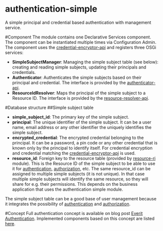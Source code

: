 authentication-simple
=====================

A simple principal and credential based authentication with management service.

#Component
The module contains one Declarative Services component. The component can be 
instantiated multiple times via Configuration Admin. The component uses the 
[credential-encryptor-api][2] and registers three OSGi services: 
 - **SimpleSubjectManager**: Managing the simple subject table (see below): 
 creating and reading simple subjects, updating their principals and 
 credentials. 
 - **Authenticator**: Authenticates the simple subjects based on their 
 principal and credential. The interface is provided by the 
 [authenticator-api][3].
 - **ResourceIdResolver**: Maps the principal of the simple subject to a 
 Resource ID. The interface is provided by the [resource-resolver-api][4].

#Database structure
##Simple subject table
 - **simple_subject_id**: The primary key of the simple subject.
 - **principal**: The unique identifier of the simple subject. It can be a 
 user name, email address or any other identifier the uniquely identifies the 
 simple subject.
 - **encrypted_credential**: The encrypted credential belonging to the 
 principal. It can be a password, a pin code or any other credential that is
 known only by the principal to identify itself. For credential encryption and 
 credential matching the [credential-encryptor-api][2] is used.
 - **resource_id**: Foreign key to the resource table (provided by 
 [resource-ri][5] module). This is the Resource ID of the simple subject to 
 be able to use it for [authentication][6], [authorization][7], etc. The same 
 resource_id can be assigned to multiple simple subjects (it is not unique). 
 In that case multiple simple subjects will identify the same resource, so 
 they will share for e.g. their permissions. This depends on the business 
 application that uses the authentication simple module.

The simple subject table can be a good base of user management because it 
integrates the possibility of [authentication][6] and [authorization][7].
 
#Concept
Full authentication concept is available on blog post [Everit Authentication][1].
Implemented components based on this concept are listed [here][8].

[1]: http://everitorg.wordpress.com/2014/07/31/everit-authentication/
[2]: https://github.com/everit-org/credential-encryptor-api
[3]: https://github.com/everit-org/authenticator-api
[4]: https://github.com/everit-org/resource-resolver-api
[5]: https://github.com/everit-org/resource-ri
[6]: https://github.com/everit-org/authentication-context-api
[7]: https://github.com/everit-org/authorization-api
[8]: http://everitorg.wordpress.com/2014/07/31/everit-authentication-implemented-and-released-2/
